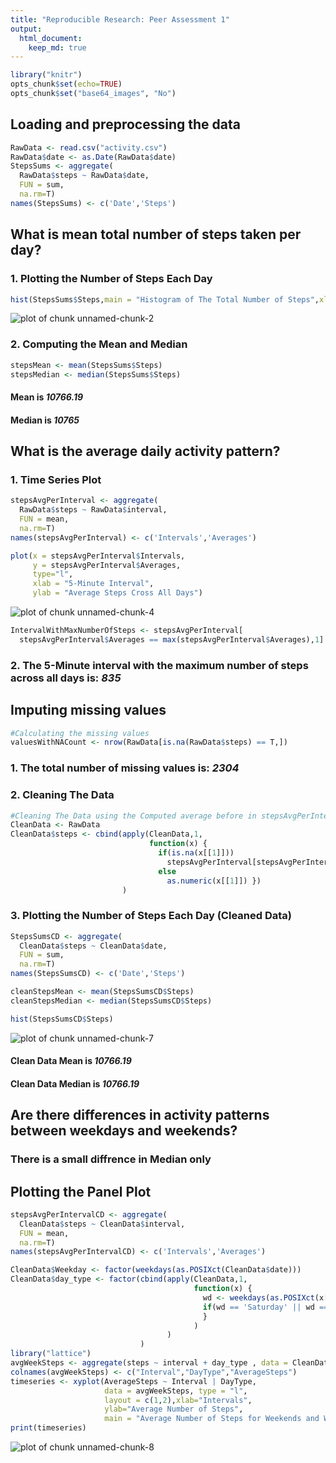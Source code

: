 ```yaml
---
title: "Reproducible Research: Peer Assessment 1"
output: 
  html_document:
    keep_md: true
---
```


```r
library("knitr")
opts_chunk$set(echo=TRUE)
opts_chunk$set("base64_images", "No")
```

## Loading and preprocessing the data

```r
RawData <- read.csv("activity.csv")
RawData$date <- as.Date(RawData$date)
StepsSums <- aggregate(
  RawData$steps ~ RawData$date,
  FUN = sum,
  na.rm=T)
names(StepsSums) <- c('Date','Steps')
```

## What is mean total number of steps taken per day?
### 1. Plotting the Number of Steps Each Day

```r
hist(StepsSums$Steps,main = "Histogram of The Total Number of Steps",xlab = "Steps")
```

![plot of chunk unnamed-chunk-2](figure/unnamed-chunk-2-1.png) 
### 2. Computing the Mean and Median

```r
stepsMean <- mean(StepsSums$Steps)
stepsMedian <- median(StepsSums$Steps)
```

#### Mean is *10766.19*  
#### Median is *10765*

## What is the average daily activity pattern?
### 1. Time Series Plot

```r
stepsAvgPerInterval <- aggregate(
  RawData$steps ~ RawData$interval,
  FUN = mean,
  na.rm=T)
names(stepsAvgPerInterval) <- c('Intervals','Averages')

plot(x = stepsAvgPerInterval$Intervals,
     y = stepsAvgPerInterval$Averages, 
     type="l", 
     xlab = "5-Minute Interval", 
     ylab = "Average Steps Cross All Days")
```

![plot of chunk unnamed-chunk-4](figure/unnamed-chunk-4-1.png) 

```r
IntervalWithMaxNumberOfSteps <- stepsAvgPerInterval[
  stepsAvgPerInterval$Averages == max(stepsAvgPerInterval$Averages),1]
```
### 2. The 5-Minute interval with the maximum number of steps across all days is: *835*

## Imputing missing values

```r
#Calculating the missing values
valuesWithNACount <- nrow(RawData[is.na(RawData$steps) == T,])
```
### 1. The total number of missing values is: *2304*

### 2. Cleaning The Data 

```r
#Cleaning The Data using the Computed average before in stepsAvgPerInterval and storing it in CleanData
CleanData <- RawData
CleanData$steps <- cbind(apply(CleanData,1,
                               function(x) { 
                                 if(is.na(x[[1]])) 
                                   stepsAvgPerInterval[stepsAvgPerInterval$Intervals == as.numeric(x[[3]]),2]
                                 else 
                                   as.numeric(x[[1]]) })
                         )
```
### 3. Plotting the Number of Steps Each Day (Cleaned Data)

```r
StepsSumsCD <- aggregate(
  CleanData$steps ~ CleanData$date,
  FUN = sum,
  na.rm=T)
names(StepsSumsCD) <- c('Date','Steps')

cleanStepsMean <- mean(StepsSumsCD$Steps)
cleanStepsMedian <- median(StepsSumsCD$Steps)

hist(StepsSumsCD$Steps)
```

![plot of chunk unnamed-chunk-7](figure/unnamed-chunk-7-1.png) 
#### Clean Data Mean is *10766.19*  
#### Clean Data Median is *10766.19*

## Are there differences in activity patterns between weekdays and weekends?
### There is a small diffrence in Median only

## Plotting the Panel Plot

```r
stepsAvgPerIntervalCD <- aggregate(
  CleanData$steps ~ CleanData$interval,
  FUN = mean,
  na.rm=T)
names(stepsAvgPerIntervalCD) <- c('Intervals','Averages')

CleanData$Weekday <- factor(weekdays(as.POSIXct(CleanData$date)))
CleanData$day_type <- factor(cbind(apply(CleanData,1,
                                         function(x) { 
                                           wd <- weekdays(as.POSIXct(x[[2]])); 
                                           if(wd == 'Saturday' || wd == 'Sunday') 'weekend' else 'weekday' 
                                           }
                                         )
                                   )
                             )
library("lattice")
avgWeekSteps <- aggregate(steps ~ interval + day_type , data = CleanData, mean) 
colnames(avgWeekSteps) <- c("Interval","DayType","AverageSteps")
timeseries <- xyplot(AverageSteps ~ Interval | DayType, 
                     data = avgWeekSteps, type = "l",
                     layout = c(1,2),xlab="Intervals",
                     ylab="Average Number of Steps",
                     main = "Average Number of Steps for Weekends and Weekdays")
print(timeseries)
```

![plot of chunk unnamed-chunk-8](figure/unnamed-chunk-8-1.png) 

